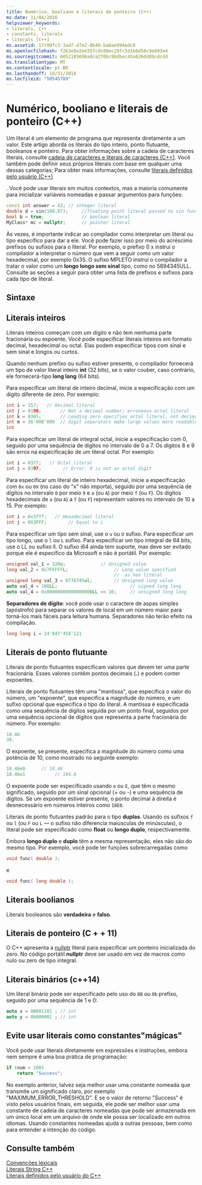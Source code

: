 ```yaml
---
title: Numérico, booliano e literais de ponteiro (C++)
ms.date: 11/04/2016
helpviewer_keywords:
- literals, C++
- constants, literals
- literals [C++]
ms.assetid: 17c09fc3-3ad7-47e2-8b48-ba8ae994edc8
ms.openlocfilehash: f263e9a2ed357cdc80ec29fc5d1b6d58c9e093e4
ms.sourcegitcommit: 6052185696adca270bc9bdbec45a626dd89cdcdd
ms.translationtype: MT
ms.contentlocale: pt-BR
ms.lasthandoff: 10/31/2018
ms.locfileid: "50545789"
---
```

# <a name="numeric-boolean-and-pointer-literals--c"></a>Numérico, booliano e literais de ponteiro (C++)

Um literal é um elemento de programa que representa diretamente a um valor. Este artigo aborda os literais do tipo inteiro, ponto flutuante, booleanos e ponteiro. Para obter informações sobre a cadeia de caracteres literais, consulte [cadeia de caracteres e literais de caracteres (C++)](../cpp/string-and-character-literals-cpp.md). Você também pode definir seus próprios literais com base em qualquer uma dessas categorias; Para obter mais informações, consulte [literais definidos pelo usuário (C++)](../cpp/user-defined-literals-cpp.md)

. Você pode usar literais em muitos contextos, mas a maioria comumente para inicializar variáveis nomeadas e passar argumentos para funções:

```cpp
const int answer = 42; // integer literal
double d = sin(108.87);     //floating point literal passed to sin function
bool b = true;              // boolean literal
MyClass* mc = nullptr;      // pointer literal
```

Às vezes, é importante indicar ao compilador como interpretar um literal ou tipo específico para dar a ele. Você pode fazer isso por meio do acréscimo prefixos ou sufixos para o literal. Por exemplo, o prefixo 0 x instrui o compilador a interpretar o número que vem a seguir como um valor hexadecimal, por exemplo 0x35. O sufixo MPLETO instrui o compilador a tratar o valor como um **longo longo sem sinal** tipo, como no 5894345ULL. Consulte as seções a seguir para obter uma lista de prefixos e sufixos para cada tipo de literal.

## <a name="syntax"></a>Sintaxe

## <a name="integer-literals"></a>Literais inteiros

Literais inteiros começam com um dígito e não tem nenhuma parte fracionária ou expoente. Você pode especificar literais inteiros em formato decimal, hexadecimal ou octal. Elas podem especificar tipos com sinal e sem sinal e longos ou curtos.

Quando nenhum prefixo ou sufixo estiver presente, o compilador fornecerá um tipo de valor literal inteiro **int** (32 bits), se o valor couber, caso contrário, ele fornecerá-tipo **long long** (64 bits).

Para especificar um literal de inteiro decimal, inicie a especificação com um dígito diferente de zero. Por exemplo:

```cpp
int i = 157;   // Decimal literal
int j = 0198;       // Not a decimal number; erroneous octal literal
int k = 0365;       // Leading zero specifies octal literal, not decimal
int m = 36'000'000  // digit separators make large values more readable
int
```

Para especificar um literal de integral octal, inicie a especificação com 0, seguido por uma sequência de dígitos no intervalo de 0 a 7. Os dígitos 8 e 9 são erros na especificação de um literal octal. Por exemplo:

```cpp
int i = 0377;   // Octal literal
int j = 0397;        // Error: 9 is not an octal digit
```

Para especificar um literal de inteiro hexadecimal, inicie a especificação com `0x` ou `0X` (no caso do "x" não importa), seguido por uma sequência de dígitos no intervalo `0` por meio `9` e `a` (ou `A`) por meio `f` (ou `F`). Os dígitos hexadecimais de `a` (ou `A`) a `f` (ou `F`) representam valores no intervalo de 10 a 15. Por exemplo:

```cpp
int i = 0x3fff;   // Hexadecimal literal
int j = 0X3FFF;        // Equal to i
```

Para especificar um tipo sem sinal, use o `u` ou `U` sufixo. Para especificar um tipo longo, use o `l` ou `L` sufixo. Para especificar um tipo integral de 64 bits, use o LL ou sufixo ll. O sufixo i64 ainda tem suporte, mas deve ser evitado porque ele é específico da Microsoft e não é portátil. Por exemplo:

```cpp
unsigned val_1 = 328u;             // Unsigned value
long val_2 = 0x7FFFFFL;                 // Long value specified
                                        //  as hex literal
unsigned long val_3 = 0776745ul;        // Unsigned long value
auto val_4 = 108LL;                           // signed long long
auto val_4 = 0x8000000000000000ULL << 16;     // unsigned long long
```

**Separadores de dígito**: você pode usar o caractere de aspas simples (apóstrofo) para separar os valores de local em um número maior para torná-los mais fáceis para leitura humana. Separadores não terão efeito na compilação.

```cpp
long long i = 24'847'458'121
```

## <a name="floating-point-literals"></a>Literais de ponto flutuante

Literais de ponto flutuantes especificam valores que devem ter uma parte fracionária. Esses valores contêm pontos decimais (**.**) e podem conter expoentes.

Literais de ponto flutuantes têm uma "mantissa", que especifica o valor do número, um "expoente", que especifica a magnitude do número, e um sufixo opcional que especifica o tipo do literal. A mantissa é especificada como uma sequência de dígitos seguida por um ponto final, seguidos por uma sequência opcional de dígitos que representa a parte fracionária do número. Por exemplo:

```cpp
18.46
38.
```

O expoente, se presente, especifica a magnitude do número como uma potência de 10, como mostrado no seguinte exemplo:

```cpp
18.46e0      // 18.46
18.46e1           // 184.6
```

O expoente pode ser especificado usando `e` ou `E`, que têm o mesmo significado, seguido por um sinal opcional (+ ou -) e uma sequência de dígitos.  Se um expoente estiver presente, o ponto decimal à direita é desnecessário em números inteiros como `18E0`.

Literais de ponto flutuantes padrão para o tipo **duplas**. Usando os sufixos `f` ou `l` (ou `F` ou `L` — o sufixo não diferencia maiusculas de minúsculas), o literal pode ser especificado como **float** ou **longo duplo**, respectivamente.

Embora **longo duplo** e **duplo** têm a mesma representação, eles não são do mesmo tipo. Por exemplo, você pode ter funções sobrecarregadas como

```cpp
void func( double );
```

e

```cpp
void func( long double );
```

## <a name="boolean-literals"></a>Literais boolianos

Literais booleanos são **verdadeira** e **falso**.

## <a name="pointer-literal-c11"></a>Literais de ponteiro (C + + 11)

O C++ apresenta a [nullptr](../cpp/nullptr.md) literal para especificar um ponteiro inicializada do zero. No código portátil **nullptr** deve ser usado em vez de macros como nulo ou zero de tipo integral.

## <a name="binary-literals-c14"></a>Literais binários (c++14)

Um literal binário pode ser especificado pelo uso do `0B` ou `0b` prefixo, seguido por uma sequência de 1 e 0:

```cpp
auto x = 0B001101 ; // int
auto y = 0b000001 ; // int
```

## <a name="avoid-using-literals-as-magic-constants"></a>Evite usar literais como constantes"mágicas"

Você pode usar literais diretamente em expressões e instruções, embora nem sempre é uma boa prática de programação:

```cpp
if (num < 100)
    return "Success";
```

No exemplo anterior, talvez seja melhor usar uma constante nomeada que transmite um significado claro, por exemplo "MAXIMUM_ERROR_THRESHOLD". E se o valor de retorno "Success" é visto pelos usuários finais, em seguida, ele pode ser melhor usar uma constante de cadeia de caracteres nomeadas que pode ser armazenada em um único local em um arquivo de onde ele possa ser localizado em outros idiomas. Usando constantes nomeadas ajuda a outras pessoas, bem como para entender a intenção do código.

## <a name="see-also"></a>Consulte também

[Convenções lexicais](../cpp/lexical-conventions.md)<br/>
[Literais String C++](../cpp/string-and-character-literals-cpp.md)<br/>
[Literais definidos pelo usuário do C++](../cpp/user-defined-literals-cpp.md)